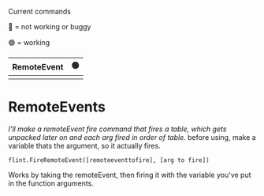 Current commands

🔴 = not working or buggy

🟢 = working

| RemoteEvent | 🟢   |
| ------- | ------------------ |
|         |                    |

# RemoteEvents
*I'll make a remoteEvent fire command that fires a table, which gets unpacked later on and each arg fired in order of table.*
before using, make a variable thats the argument, so it actually fires.

`flint.FireRemoteEvent([remoteeventtofire], [arg to fire])`

Works by taking the remoteEvent, then firing it with the variable you've put in the function arguments.

